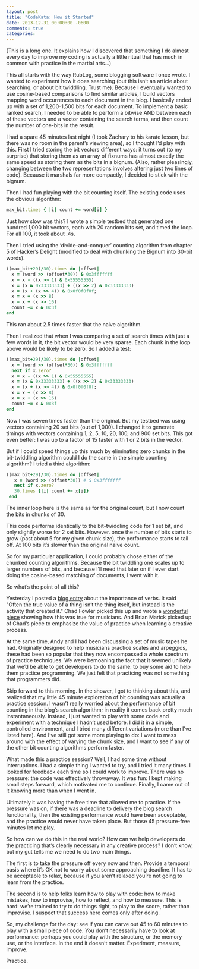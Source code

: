 ```yaml
---
layout: post
title: "CodeKata: How it Started"
date: 2013-12-31 00:00:00 -0600
comments: true
categories: 
---
```


(This is a long one. It explains how I discovered that something I do
almost every day to improve my coding is actually a little ritual that
has much in common with practice in the martial arts…)

<!-- more -->

This all starts with the way RubLog, some blogging software I once
wrote. I wanted to experiment how it does searching (but this isn’t an
article about searching, or about bit twiddling. Trust me). Because I
eventually wanted to use cosine-based comparisons to find similar
articles, I build vectors mapping word occurrences to each document in
the blog. I basically ended up with a set of 1,200-1,500 bits for each
document. To implement a basic ranked search, I needed to be able to
perform a bitwise AND between each of these vectors and a vector
containing the search terms, and then count the number of one-bits in
the result.

I had a spare 45 minutes last night (I took Zachary to his karate
lesson, but there was no room in the parent’s viewing area), so I
thought I’d play with this. First I tried storing the bit vectors
different ways: it turns out (to my surprise) that storing them as an
array of fixnums has almost exactly the same speed as storing them as
the bits in a bignum. (Also, rather pleasingly, changing between the
two representations involves altering just two lines of code). Because
it marshals far more compactly, I decided to stick with the bignum.

Then I had fun playing with the bit counting itself. The existing code
uses the obvious algorithm:

```ruby
max_bit.times { |i| count += word[i] }
```

Just how slow was this? I wrote a simple testbed that generated one
hundred 1,000 bit vectors, each with 20 random bits set, and timed the
loop. For all 100, it took about .4s.

Then I tried using the ‘divide-and-conquer’ counting algorithm from
chapter 5 of Hacker’s Delight (modified to deal with chunking the
Bignum into 30-bit words).

``` ruby
((max_bit+29)/30).times do |offset|
  x = (word >> (offset*30)) & 0x3fffffff
  x = x - ((x >> 1) & 0x55555555)
  x = (x & 0x33333333) + ((x >> 2) & 0x33333333)
  x = (x + (x >> 4)) & 0x0f0f0f0f;
  x = x + (x >> 8)
  x = x + (x >> 16)
  count += x & 0x3f
end
```

This ran about 2.5 times faster that the naive algorithm.

Then I realized that when I was comparing a set of search times with
just a few words in it, the bit vector would be very sparse. Each
chunk in the loop above would be likely to be zero. So I added a test:

``` ruby
((max_bit+29)/30).times do |offset|
  x = (word >> (offset*30)) & 0x3fffffff
  next if x.zero?
  x = x - ((x >> 1) & 0x55555555)
  x = (x & 0x33333333) + ((x >> 2) & 0x33333333)
  x = (x + (x >> 4)) & 0x0f0f0f0f;
  x = x + (x >> 8)
  x = x + (x >> 16)
  count += x & 0x3f
end
```

Now I was seven times faster than the original. But my testbed was
using vectors containing 20 set bits (out of 1,000). I changed it to
generate timings with vectors containing 1, 2, 5, 10, 20, 100, and 900
set bits. This got even better: I was up to a factor of 15 faster with
1 or 2 bits in the vector.

But if I could speed things up this much by eliminating zero chunks in
the bit-twiddling algorithm could I do the same in the simple counting
algorithm? I tried a third algorithm:

``` ruby
((max_bit+29)/30).times do |offset|
   x = (word >> (offset*30)) # & 0x3fffffff
   next if x.zero?
   30.times {|i| count += x[i]}
 end
```
 
The inner loop here is the same as for the original count, but I now
count the bits in chunks of 30.

This code performs identically to the bit-twiddling code for 1 set
bit, and only slightly worse for 2 set bits. However. once the number
of bits starts to grow (past about 5 for my given chunk size), the
performance starts to tail off. At 100 bits it’s slower than the
original naive count.

So for my particular application, I could probably chose either of the
chunked counting algorithms. Because the bit twiddling one scales up
to larger numbers of bits, and because I’ll need that later on if I
ever start doing the cosine-based matching of documents, I went with
it.

So what’s the point of all this?

Yesterday I posted a [blog entry](http://pragdave.me/blog/2003/03/23/artifacting/)
about the importance of verbs. It said
"Often the true value of a thing isn’t the thing itself, but instead
is the activity that created it." Chad Fowler picked this up and wrote
a [wonderful piece](http://chadfowler.com/blog/2003/03/25/valueless-software/)
showing how this was true for musicians. And Brian
Marick picked up of Chad’s piece to emphasize the value of practice
when learning a creative process.

At the same time, Andy and I had been discussing a set of music tapes
he had. Originally designed to help musicians practice scales and
arpeggios, these had been so popular that they now encompassed a whole
spectrum of practice techniques. We were bemoaning the fact that it
seemed unlikely that we’d be able to get developers to do the same: to
buy some aid to help them practice programming. We just felt that
practicing was not something that programmers did.

Skip forward to this morning. In the shower, I got to thinking about
this, and realized that my little 45 minute exploration of bit
counting was actually a practice session. I wasn’t really worried
about the performance of bit counting in the blog’s search algorithm;
in reality it comes back pretty much instantaneously. Instead, I just
wanted to play with some code and experiment with a technique I hadn’t
used before. I did it in a simple, controlled environment, and I tried
many different variations (more than I’ve listed here). And I’ve still
got some more playing to do: I want to mess around with the effect of
varying the chunk size, and I want to see if any of the other bit
counting algorithms perform faster.

What made this a practice session? Well, I had some time without
interruptions. I had a simple thing I wanted to try, and I tried it
many times. I looked for feedback each time so I could work to
improve. There was no pressure: the code was effectively throwaway. It
was fun: I kept making small steps forward, which motivated me to
continue. Finally, I came out of it knowing more than when I went in.

Ultimately it was having the free time that allowed me to practice. If
the pressure was on, if there was a deadline to delivery the blog
search functionality, then the existing performance would have been
acceptable, and the practice would never have taken place. But those
45 pressure-free minutes let me play.

So how can we do this in the real world? How can we help developers do
the practicing that’s clearly necessary in any creative process? I
don’t know, but my gut tells me we need to do two main things.

The first is to take the pressure off every now and then. Provide a
temporal oasis where it’s OK not to worry about some approaching
deadline. It has to be acceptable to relax, because if you aren’t
relaxed you’re not going to learn from the practice.

The second is to help folks learn how to play with code: how to make
mistakes, how to improvise, how to reflect, and how to measure. This
is hard: we’re trained to try to do things right, to play to the
score, rather than improvise. I suspect that success here comes only
after doing.

So, my challenge for the day: see if you can carve out 45 to 60
minutes to play with a small piece of code. You don’t necessarily have
to look at performance: perhaps you could play with the structure, or
the memory use, or the interface. In the end it doesn’t
matter. Experiment, measure, improve.

Practice.
